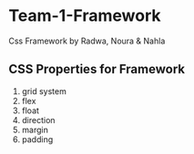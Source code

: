 # Team-1-Framework
Css Framework by Radwa, Noura &amp; Nahla

## CSS Properties for Framework
1. grid system
2. flex
3. float
4. direction
5. margin
6. padding
